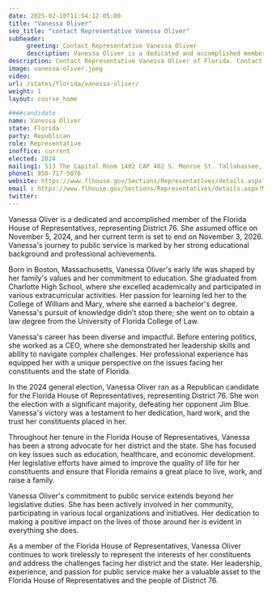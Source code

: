 ```yaml
---
date: 2025-02-10T11:54:12-05:00
title: "Vanessa Oliver"
seo_title: "contact Representative Vanessa Oliver"
subheader:
     greeting: Contact Representative Vanessa Oliver
     description: Vanessa Oliver is a dedicated and accomplished member of the Florida House of Representatives, representing District 76. She assumed office on November 5, 2024, and her current term is set to end on November 3, 2026.
description: Contact Representative Vanessa Oliver of Florida. Contact information for Vanessa Oliver includes email address, phone number, and mailing address.
image: vanessa-oliver.jpeg
video:
url: /states/florida/vanessa-oliver/
weight: 1
layout: course_home

####candidate
name: Vanessa Oliver
state: Florida
party: Republican
role: Representative
inoffice: current
elected: 2024
mailing1: 513 The Capitol Room 1402 CAP 402 S. Monroe St. Tallahassee, FL 32399-1300
phone1: 850-717-5076
website: https://www.flhouse.gov/Sections/Representatives/details.aspx?MemberId=4922&LegislativeTermId=91/
email : https://www.flhouse.gov/Sections/Representatives/details.aspx?MemberId=4922&LegislativeTermId=91/
twitter: 
---
```

Vanessa Oliver is a dedicated and accomplished member of the Florida House of Representatives, representing District 76. She assumed office on November 5, 2024, and her current term is set to end on November 3, 2026. Vanessa's journey to public service is marked by her strong educational background and professional achievements.

Born in Boston, Massachusetts, Vanessa Oliver's early life was shaped by her family's values and her commitment to education. She graduated from Charlotte High School, where she excelled academically and participated in various extracurricular activities. Her passion for learning led her to the College of William and Mary, where she earned a bachelor's degree. Vanessa's pursuit of knowledge didn't stop there; she went on to obtain a law degree from the University of Florida College of Law.

Vanessa's career has been diverse and impactful. Before entering politics, she worked as a CEO, where she demonstrated her leadership skills and ability to navigate complex challenges. Her professional experience has equipped her with a unique perspective on the issues facing her constituents and the state of Florida.

In the 2024 general election, Vanessa Oliver ran as a Republican candidate for the Florida House of Representatives, representing District 76. She won the election with a significant majority, defeating her opponent Jim Blue. Vanessa's victory was a testament to her dedication, hard work, and the trust her constituents placed in her.

Throughout her tenure in the Florida House of Representatives, Vanessa has been a strong advocate for her district and the state. She has focused on key issues such as education, healthcare, and economic development. Her legislative efforts have aimed to improve the quality of life for her constituents and ensure that Florida remains a great place to live, work, and raise a family.

Vanessa Oliver's commitment to public service extends beyond her legislative duties. She has been actively involved in her community, participating in various local organizations and initiatives. Her dedication to making a positive impact on the lives of those around her is evident in everything she does.

As a member of the Florida House of Representatives, Vanessa Oliver continues to work tirelessly to represent the interests of her constituents and address the challenges facing her district and the state. Her leadership, experience, and passion for public service make her a valuable asset to the Florida House of Representatives and the people of District 76.
